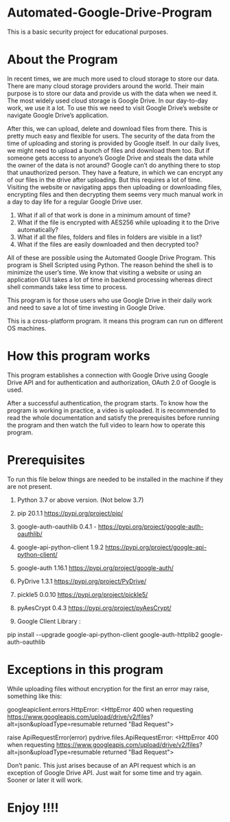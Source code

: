# Automated-Google-Drive-Program

This is a basic security project for educational purposes.

# About the Program

In recent times, we are much more used to cloud storage to store our data. There are many cloud storage providers around the world. Their main purpose is to store our data and provide us with the data when we need it. 
The most widely used cloud storage is Google Drive. In our day-to-day work, we use it a lot. To use this we need to visit Google Drive’s website or navigate Google Drive’s application.

After this, we can upload, delete and download files from there. This is pretty much easy and flexible for users. The security of the data from the time of uploading and storing is provided by Google itself. In our daily lives, we might need to upload a bunch of files and download them too.
But if someone gets access to anyone’s Google Drive and steals the data while the owner of the data is not around? Google can’t do anything there to stop that unauthorized person. 
They have a feature, in which we can encrypt any of our files in the drive after uploading. But this requires a lot of time. Visiting the website or navigating apps then uploading or downloading files, encrypting files and then decrypting them seems very much manual work in a day to day life for a regular Google Drive user.

1. What if all of that work is done in a minimum amount of time?
2. What if the file is encrypted with AES256 while uploading it to the Drive automatically?
3. What if all the files, folders and files in folders are visible in a list?
4. What if the files are easily downloaded and then decrypted too?

All of these are possible using the Automated Google Drive Program. This program is Shell Scripted using Python.
The reason behind the shell is to minimize the user’s time. We know that visiting a website or using an application GUI takes a lot of time in backend processing whereas direct shell commands take less time to process.

This program is for those users who use Google Drive in their daily work and need to save a lot of time investing in Google Drive.

This is a cross-platform program. It means this program can run on different OS machines.

# How this program works

This program establishes a connection with Google Drive using Google Drive API and for authentication and authorization, OAuth 2.0 of Google is used.

After a successful authentication, the program starts. To know how the program is working in practice, a video is uploaded. It is recommended to read the whole documentation and satisfy the prerequisites before running the program and then watch the full video to learn how to operate this program.


# Prerequisites

To run this file below things are needed to be installed in the machine if they are not present.

1. Python 3.7 or above version. (Not below 3.7)

2. pip 20.1.1 https://pypi.org/project/pip/

3. google-auth-oauthlib 0.4.1 - https://pypi.org/project/google-auth-oauthlib/

4. google-api-python-client 1.9.2 https://pypi.org/project/google-api-python-client/

5. google-auth 1.16.1 https://pypi.org/project/google-auth/

6. PyDrive 1.3.1 https://pypi.org/project/PyDrive/

7. pickle5 0.0.10 https://pypi.org/project/pickle5/

8. pyAesCrypt 0.4.3 https://pypi.org/project/pyAesCrypt/

9. Google Client Library :

pip install --upgrade google-api-python-client google-auth-httplib2 google-auth-oauthlib






# Exceptions in this program

While uploading files without encryption for the first an error may raise, something like this:

googleapiclient.errors.HttpError: <HttpError 400 when requesting 
https://www.googleapis.com/upload/drive/v2/files?
alt=json&uploadType=resumable returned "Bad Request">


raise ApiRequestError(error)
pydrive.files.ApiRequestError: <HttpError 400 when requesting 
https://www.googleapis.com/upload/drive/v2/files?
alt=json&uploadType=resumable returned "Bad Request">


Don’t panic. This just arises because of an API request which is an exception of Google Drive API. Just wait for some time and try again. Sooner or later it will work.


# Enjoy !!!!
